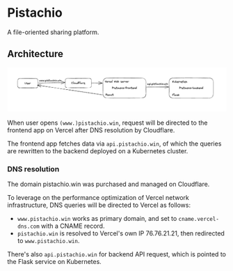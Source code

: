# Pistachio

A file-oriented sharing platform.

## Architecture

![](./assets/arch.png)

When user opens `(www.)pistachio.win`, request will be directed to the frontend app on Vercel after DNS resolution by Cloudflare.

The frontend app fetches data via `api.pistachio.win`, of which the queries are rewritten to the backend deployed on a Kubernetes cluster.

### DNS resolution

The domain pistachio.win was purchased and managed on Cloudflare.

To leverage on the performance optimization of Vercel network infrastructure, DNS queries will be directed to Vercel as follows:

- `www.pistachio.win` works as primary domain, and set to `cname.vercel-dns.com` with a CNAME record.
- `pistachio.win` is resolved to Vercel's own IP 76.76.21.21, then redirected to `www.pistachio.win`.

There's also `api.pistachio.win` for backend API request, which is pointed to the Flask service on Kubernetes.
